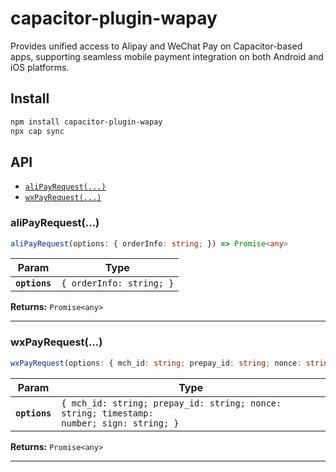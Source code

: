 # capacitor-plugin-wapay

Provides unified access to Alipay and WeChat Pay on Capacitor-based apps, supporting seamless mobile payment integration on both Android and iOS platforms.

## Install

```bash
npm install capacitor-plugin-wapay
npx cap sync
```

## API

<docgen-index>

* [`aliPayRequest(...)`](#alipayrequest)
* [`wxPayRequest(...)`](#wxpayrequest)

</docgen-index>

<docgen-api>
<!--Update the source file JSDoc comments and rerun docgen to update the docs below-->

### aliPayRequest(...)

```typescript
aliPayRequest(options: { orderInfo: string; }) => Promise<any>
```

| Param         | Type                                |
| ------------- | ----------------------------------- |
| **`options`** | <code>{ orderInfo: string; }</code> |

**Returns:** <code>Promise&lt;any&gt;</code>

--------------------


### wxPayRequest(...)

```typescript
wxPayRequest(options: { mch_id: string; prepay_id: string; nonce: string; timestamp: number; sign: string; }) => Promise<any>
```

| Param         | Type                                                                                                |
| ------------- | --------------------------------------------------------------------------------------------------- |
| **`options`** | <code>{ mch_id: string; prepay_id: string; nonce: string; timestamp: number; sign: string; }</code> |

**Returns:** <code>Promise&lt;any&gt;</code>

--------------------

</docgen-api>
